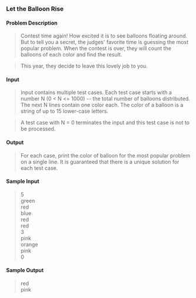 ### Let the Balloon Rise

#### Problem Description

>Contest time again! How excited it is to see balloons floating around. But to tell you a secret, the judges' favorite time is guessing the most popular problem. When the contest is over, they will count the balloons of each color and find the result.

>This year, they decide to leave this lovely job to you. 
 
#### Input

>Input contains multiple test cases. Each test case starts with a number N (0 < N <= 1000) -- the total number of balloons distributed. The next N lines contain one color each. The color of a balloon is a string of up to 15 lower-case letters.

>A test case with N = 0 terminates the input and this test case is not to be processed.

#### Output

>For each case, print the color of balloon for the most popular problem on a single line. It is guaranteed that there is a unique solution for each test case.

#### Sample Input
>5<br />
green<br />
red<br />
blue<br />
red<br />
red<br />
3<br />
pink<br />
orange<br />
pink<br />
0<br />
 

#### Sample Output
>red<br />
pink<br />
